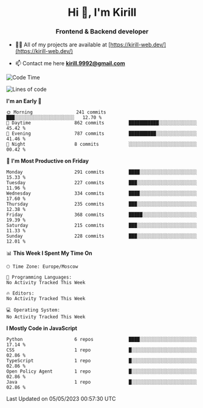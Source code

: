 <h1 align="center">Hi 👋, I'm Kirill</h1>
<h3 align="center">Frontend & Backend developer</h3>

- 👨‍💻 All of my projects are available at [https://kirill-web.dev/](https://kirill-web.dev/)

- 📫 Contact me here **kirill.9992@gmail.com**











<!--START_SECTION:waka-->
![Code Time](http://img.shields.io/badge/Code%20Time-1%2C296%20hrs%2041%20mins-blue)

![Lines of code](https://img.shields.io/badge/From%20Hello%20World%20I%27ve%20Written-2.6%20million%20lines%20of%20code-blue)

**I'm an Early 🐤** 

```text
🌞 Morning                241 commits         ███░░░░░░░░░░░░░░░░░░░░░░   12.70 % 
🌆 Daytime                862 commits         ███████████░░░░░░░░░░░░░░   45.42 % 
🌃 Evening                787 commits         ██████████░░░░░░░░░░░░░░░   41.46 % 
🌙 Night                  8 commits           ░░░░░░░░░░░░░░░░░░░░░░░░░   00.42 % 
```
📅 **I'm Most Productive on Friday** 

```text
Monday                   291 commits         ████░░░░░░░░░░░░░░░░░░░░░   15.33 % 
Tuesday                  227 commits         ███░░░░░░░░░░░░░░░░░░░░░░   11.96 % 
Wednesday                334 commits         ████░░░░░░░░░░░░░░░░░░░░░   17.60 % 
Thursday                 235 commits         ███░░░░░░░░░░░░░░░░░░░░░░   12.38 % 
Friday                   368 commits         █████░░░░░░░░░░░░░░░░░░░░   19.39 % 
Saturday                 215 commits         ███░░░░░░░░░░░░░░░░░░░░░░   11.33 % 
Sunday                   228 commits         ███░░░░░░░░░░░░░░░░░░░░░░   12.01 % 
```


📊 **This Week I Spent My Time On** 

```text
🕑︎ Time Zone: Europe/Moscow

💬 Programming Languages: 
No Activity Tracked This Week

🔥 Editors: 
No Activity Tracked This Week

💻 Operating System: 
No Activity Tracked This Week
```

**I Mostly Code in JavaScript** 

```text
Python                   6 repos             ████░░░░░░░░░░░░░░░░░░░░░   17.14 % 
CSS                      1 repo              █░░░░░░░░░░░░░░░░░░░░░░░░   02.86 % 
TypeScript               1 repo              █░░░░░░░░░░░░░░░░░░░░░░░░   02.86 % 
Open Policy Agent        1 repo              █░░░░░░░░░░░░░░░░░░░░░░░░   02.86 % 
Java                     1 repo              █░░░░░░░░░░░░░░░░░░░░░░░░   02.86 % 
```




 Last Updated on 05/05/2023 00:57:30 UTC
<!--END_SECTION:waka-->
